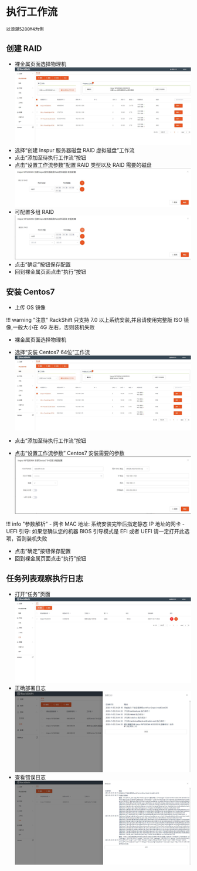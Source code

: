 # 执行工作流
    以浪潮5280M4为例

## 创建 RAID
- 裸金属页面选择物理机
![runnob](./static/wizard/select_raid_machine.jpg)
- 选择“创建 Inspur 服务器磁盘 RAID 虚拟磁盘”工作流
- 点击“添加至待执行工作流”按钮
- 点击“设置工作流参数”配置 RAID 类型以及 RAID 需要的磁盘
![runnob](./static/wizard/raid_config.jpg)
- 可配置多组 RAID
![runnob](./static/wizard/multi_raid_config.jpg)
- 点击“确定”按钮保存配置
- 回到裸金属页面点击“执行”按钮

## 安装 Centos7
- 上传 OS 镜像

!!! warning "注意"
    RackShift 只支持 7.0 以上系统安装,并且请使用完整版 ISO 镜像,一般大小在 4G 左右，否则装机失败
    
- 裸金属页面选择物理机

- 选择“安装 Centos7 64位”工作流
![runnob](./static/wizard/select_centos.jpg)

- 点击“添加至待执行工作流”按钮

- 点击“设置工作流参数” Centos7 安装需要的参数
![runnob](./static/wizard/centos_config.jpg)

!!! info "参数解析"
    - 网卡 MAC 地址: 系统安装完毕后指定静态 IP 地址的网卡
    - UEFI 引导: 如果您确认您的机器 BIOS 引导模式是 EFI 或者 UEFI 请一定打开此选项，否则装机失败
    
 - 点击“确定”按钮保存配置
 - 回到裸金属页面点击“执行”按钮

## 任务列表观察执行日志

- 打开“任务”页面
![runnob](./static/wizard/task.jpg)
- 正确部署日志
![runnob](./static/wizard/log-success.jpg)
- 查看错误日志
![runnob](./static/wizard/log.jpg)